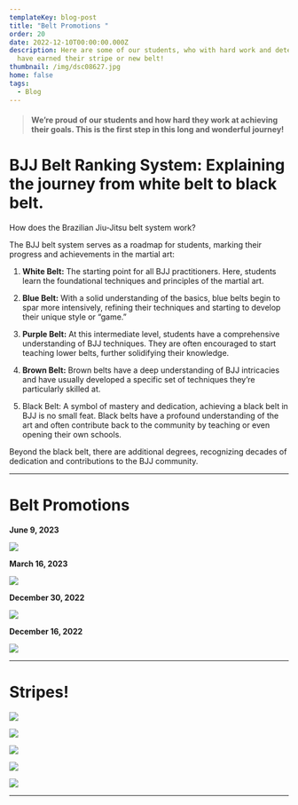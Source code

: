 ```yaml
---
templateKey: blog-post
title: "Belt Promotions "
order: 20
date: 2022-12-10T00:00:00.000Z
description: Here are some of our students, who with hard work and determination
  have earned their stripe or new belt!
thumbnail: /img/dsc08627.jpg
home: false
tags:
  - Blog
---
```

> #### **We’re proud of our students and how hard they work at achieving their goals. This is the first step in this long and wonderful journey!**

# **BJJ Belt Ranking System: Explaining the journey from white belt to black belt.**

How does the Brazilian Jiu-Jitsu belt system work?

The BJJ belt system serves as a roadmap for students, marking their progress and achievements in the martial art:

1. **White Belt:** The starting point for all BJJ practitioners. Here, students learn the foundational techniques and principles of the martial art.

2. **Blue Belt:** With a solid understanding of the basics, blue belts begin to spar more intensively, refining their techniques and starting to develop their unique style or “game.”

3. **Purple Belt:** At this intermediate level, students have a comprehensive understanding of BJJ techniques. They are often encouraged to start teaching lower belts, further solidifying their knowledge.

4. **Brown Belt:** Brown belts have a deep understanding of BJJ intricacies and have usually developed a specific set of techniques they’re particularly skilled at. 
      
5. Black Belt: A symbol of mastery and dedication, achieving a black belt in BJJ is no small feat. Black belts have a profound understanding of the art and often contribute back to the community by teaching or even opening their own schools. 

Beyond the black belt, there are additional degrees, recognizing decades of dedication and contributions to the BJJ community.

- - -

# **Belt Promotions**

**J﻿une 9, 2023**

![](/img/img-9406.jpg)

**M﻿arch 16, 2023**

![](/img/img-5417.jpg)

**December 30, 2022**

![](/img/img-5418.png)

**D﻿ecember 16, 2022**

![](/img/img-0456.jpg)

- - -

# Stripes!

![](/img/whatsapp-image-2023-06-19-at-6.09.36-pm.jpeg)

![](/img/whatsapp-image-2023-06-19-at-6.09.36-pm-2-.jpeg)

![](/img/whatsapp-image-2023-06-19-at-6.09.36-pm-1-.jpeg)

![](/img/img-5454.jpg)

![](/img/img-5462.jpg)

- - -